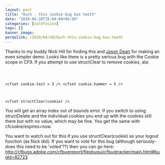 ```yaml
---
layout: post
title: "Ouch - this cookie bug has teeth"
date: "2010-04-20T15:04:00+06:00"
categories: [coldfusion]
tags: []
banner_image: 
permalink: /2010/04/20/Ouch-this-cookie-bug-has-teeth
---
```


Thanks to my buddy Nick Hill for finding this and <a href="http://www.12robots.com/">Jason Dean</a> for making an even simpler demo. Looks like there is a pretty serious bug with the Cookie scope in CF9. If you attempt to use structClear to remove cookies, ala:
<p>

<code>

&lt;cfset cookie.test = 3 /&gt;
&lt;cfset cookie.hammer = 5 /&gt;

&lt;cfset structClear(cookie) /&gt;
</code>

<p>

You will get an array index out of bounds error. If you switch to using structDelete and the individual cookies you end up with the cookies still there but with no value, which may be fine. You get the same with cfcookie/expires=now. 

<p>

You want to watch out for this if you use structClear(cookie) as your logout function (as Nick did). If you want to vote for this bug (although seriously- does this need to be 'voted'??) then you can go here: <a href="http://cfbugs.adobe.com/cfbugreport/flexbugui/cfbugtracker/main.html#bugId=82723">http://cfbugs.adobe.com/cfbugreport/flexbugui/cfbugtracker/main.html#bugId=82723</a>